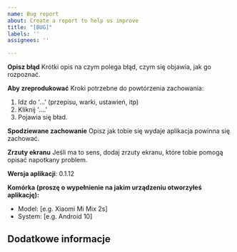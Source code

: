 ```yaml
---
name: Bug report
about: Create a report to help us improve
title: "[BUG]"
labels: ''
assignees: ''

---
```


**Opisz błąd**
Krótki opis na czym polega błąd, czym się objawia, jak go rozpoznać.

**Aby zreprodukować**
Kroki potrzebne do powtórzenia zachowania:
1. Idz do '...' (przepisu, warki, ustawień, itp)
2. Kliknij  '....'
3. Pojawia się bład.

**Spodziewane zachowanie**
Opisz jak tobie się wydaje aplikacja powinna się zachować.

**Zrzuty ekranu**
Jeśli ma to sens, dodaj zrzuty ekranu, które tobie pomogą opisać napotkany problem.

**Wersja aplikacji**:  0.1.12

**Komórka (proszę o wypełnienie na jakim urządzeniu otworzyłeś aplikację):**
 - Model: [e.g. Xiaomi Mi Mix 2s]
 - System: [e.g. Android 10]

**Dodatkowe informacje**
--
